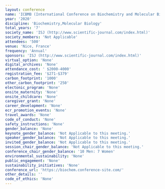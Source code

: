 ```yaml
---
layout: conference 
name: 'ICBMB (International Conference on Biochemistry and Molecular Biology) meeting'
year: '2020'
discipline: 'Biochemistry,Molecular Biology'
total_years: '7'
society_name: 'ISJ (http://www.scientific-journal.com/index.html)'
society_members: 'Not Applicable'
attendees: '500'
venue: 'Nice, France'
frequency: 'Annual'
sponsors: 'ISJ (http://www.scientific-journal.com/index.html)'
virtual_option: 'None'
digital_archives: 'None'
attendance_cost: ' $2000-4000'
registration_fee: '$271-$379'
carbon_footprint: '1000'
other_carbon_footprint: '250'
electonic_program: 'None'
onsite_maternity: 'None'
onsite_childcare: 'None'
caregiver_grant: 'None'
career_development: 'None'
ecr_promotion_events: 'None'
travel_awards: 'None'
code_of_conduct: 'None'
safety_instructions: 'None'
gender_balance: 'None'
keynote_gender_balance: 'Not Applicable to this meeting.'
speaker_gender_balance: 'Not Applicable to this meeting.'
invited_gender_balance: 'Not Applicable to this meeting.'
session_chair_gender_balance: 'Not Applicable to this meeting.'
conference_chair_gender_balance: '10 Men: 7 Women'
environmental_sustainability: 'None'
public_engagement: 'None'
sustainability_initiatives: 'None'
conference_url: 'https://biochem.conference-site.com/'
other_details: ''
code_of_ethics: 'None'
---
```

